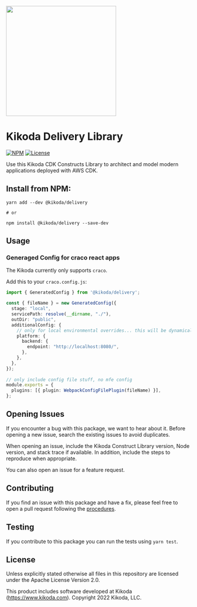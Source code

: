[<img src="https://kikoda.com/wp-content/uploads/2019/07/Logo_White_bg.svg" width="300"/>](https://kikoda.com)
# Kikoda Delivery Library

[![NPM](https://img.shields.io/npm/v/@kikoda/delivery?color=39a356&label=npm+cdk+v2)](https://www.npmjs.com/package/@kikoda/delivery)
[![License](https://img.shields.io/badge/license-Apache--2.0-blue)](https://github.com/KikodaCode/delivery/blob/main/LICENSE)

Use this Kikoda CDK Constructs Library to architect and model modern applications deployed with AWS CDK.

## Install from NPM:
```
yarn add --dev @kikoda/delivery

# or

npm install @kikoda/delivery --save-dev
```

## Usage

### Generaged Config for craco react apps
The Kikoda currently only supports `craco`.

Add this to your `craco.config.js`:

```typescript
import { GeneratedConfig } from '@kikoda/delivery';

const { fileName } = new GeneratedConfig({
  stage: "local",
  servicePath: resolve(__dirname, "./"),
  outDir: "public",
  additionalConfig: {
    // only for local environmental overrides... this will be dynamically populated at deploy-time for each stage
    platform: {
      backend: {
        endpoint: "http://localhost:8080/",
      },
    },
  },
});
​
// only include config file stuff, no mfe config
module.exports = {
  plugins: [{ plugin: WebpackConfigFilePlugin(fileName) }],
};
```

## Opening Issues

If you encounter a bug with this package, we want to hear about it. Before opening a new issue, search the existing issues to avoid duplicates.

When opening an issue, include the Kikoda Construct Library version, Node version, and stack trace if available. In addition, include the steps to reproduce when appropriate.

You can also open an issue for a feature request.

## Contributing

If you find an issue with this package and have a fix, please feel free to open a pull request following the [procedures](CONTRIBUTING.md).

## Testing

If you contribute to this package you can run the tests using `yarn test`.

## License

Unless explicitly stated otherwise all files in this repository are licensed under the Apache License Version 2.0.

This product includes software developed at Kikoda (https://www.kikoda.com). Copyright 2022 Kikoda, LLC.